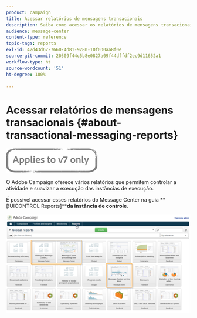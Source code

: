 ```yaml
---
product: campaign
title: Acessar relatórios de mensagens transacionais
description: Saiba como acessar os relatórios de mensagens transacionais do Adobe Campaign Classic.
audience: message-center
content-type: reference
topic-tags: reports
exl-id: 42d43d67-7660-4d81-9280-10f030aa8f0e
source-git-commit: 20509f44c5b8e0827a09f44dffdf2ec9d11652a1
workflow-type: ht
source-wordcount: '51'
ht-degree: 100%

---
```


# Acessar relatórios de mensagens transacionais {#about-transactional-messaging-reports}

![](../../assets/v7-only.svg)

O Adobe Campaign oferece vários relatórios que permitem controlar a atividade e suavizar a execução das instâncias de execução.

É possível acessar esses relatórios do Message Center na guia **[!UICONTROL Reports]****da instância de controle**.

![](assets/messagecenter_reporting_002.png)
